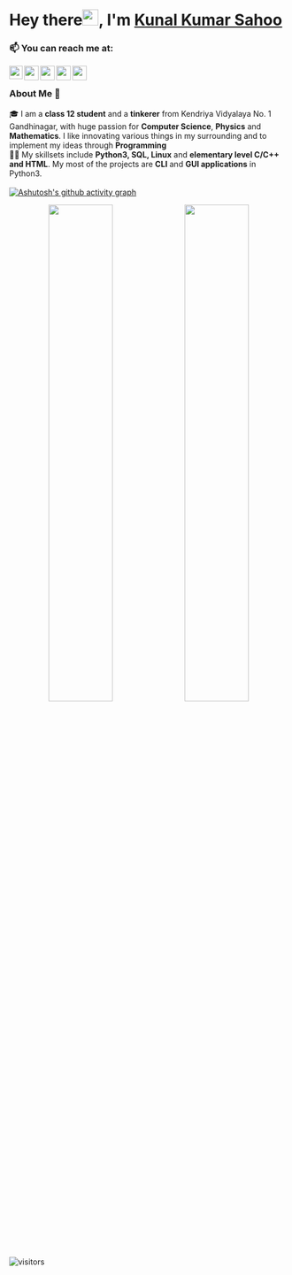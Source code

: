 

<!--
**Kunal-Kumar-Sahoo/Kunal-Kumar-Sahoo** is a ✨ _special_ ✨ repository because its `README.md` (this file) appears on your GitHub profile.

Here are some ideas to get you started:

- 🔭 I’m currently working on ...
- 🌱 I’m currently learning ...
- 👯 I’m looking to collaborate on ...
- 🤔 I’m looking for help with ...
- 💬 Ask me about ...
- 📫 How to reach me: ...
- 😄 Pronouns: ...
- ⚡ Fun fact: ...
-->

# Hey there<img src="https://github.com/TheDudeThatCode/TheDudeThatCode/blob/master/Assets/Hi.gif" width="29px">, I'm [Kunal Kumar Sahoo](https://pdfhost.io/v/EVD9wiGDB_Kunals_Resumepdf.pdf)

### 📫 You can reach me at: <br>
<a href="https://www.linkedin.com/in/kunal-kumar-sahoo/">
  <img align="left" width="24px" src="https://cdn.jsdelivr.net/npm/simple-icons@v3/icons/linkedin.svg"  />
</a>
<a href="mailto:kunal.sahoo2003@gmail.com">
  <img align="left" width="26px" src="https://cdn.jsdelivr.net/npm/simple-icons@v3/icons/gmail.svg" />
</a>
<a href="https://www.instagram.com/kunal.sahoo2003/">
  <img align="left" width="26px" src="https://cdn.jsdelivr.net/npm/simple-icons@v3/icons/instagram.svg" />
</a>
<a href="https://telegram.me/kunal_kumar_sahoo">
  <img align="left" width="26px" src="https://cdn.jsdelivr.net/npm/simple-icons@v3/icons/telegram.svg" />
</a>
<a href="https://www.youtube.com/channel/UC5qkTGwtnm_cvaUf61OnT5Q">
  <img align="left" width="26px" src="https://cdn.jsdelivr.net/npm/simple-icons@v3/icons/youtube.svg" />
</a>
<br />

### About Me 🚀
🎓 I am a <b>class 12 student</b> and a <b>tinkerer</b> from Kendriya Vidyalaya No. 1 Gandhinagar, with huge passion for <b>Computer Science</b>, <b>Physics</b> and <b>Mathematics</b>. I like innovating various things in my surrounding and to implement my ideas through <b>Programming</b></br>
👨‍💻  My skillsets include <b>Python3, SQL, Linux</b> and <b>elementary level C/C++ and HTML</b>. My most of the projects are <b>CLI</b> and <b>GUI applications</b> in Python3. </br><br>
[![Ashutosh's github activity graph](https://activity-graph.herokuapp.com/graph?username=Kunal-Kumar-Sahoo&theme=react-dark&hide_border=true)](https://github.com/ashutosh00710/github-readme-activity-graph)<br />
<div align="center">
  <img width="48%" src="https://github-readme-stats.vercel.app/api?username=Kunal-Kumar-Sahoo&theme=react&show_icons=true&hide_border=true" />
  <img width="48%" src="https://github-readme-streak-stats.herokuapp.com/?user=Kunal-Kumar-Sahoo&theme=react&show_icons=true&hide_border=true" />
</div><br />

<!--![Languages used](https://github-readme-stats.vercel.app/api/top-langs/?username=Kunal-Kumar-Sahoo&theme=react&hide_border=true)-->
![visitors](https://visitor-badge.laobi.icu/badge?page_id=Kunal-Kumar-Sahoo)
